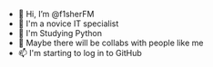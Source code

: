 - 👋 Hi, I’m @f1sherFM
- 👀 I'm a novice IT specialist
- 🌱 I'm Studying Python 
- 💞️ Maybe there will be collabs with people like me
- 📫 I'm starting to log in to GitHub

<!---
f1sherFM/f1sherFM is a ✨ special ✨ repository because its `README.md` (this file) appears on your GitHub profile.
You can click the Preview link to take a look at your changes.
--->
